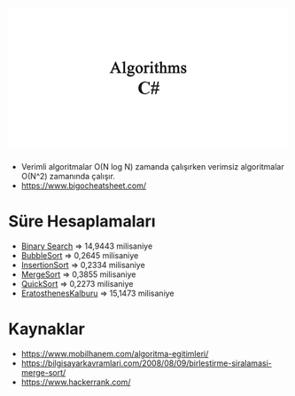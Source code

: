 ![algoritma](algoritmacsharp.png)
=============
- Verimli algoritmalar O(N log N) zamanda çalışırken verimsiz algoritmalar O(N^2) zamanında çalışır.
- https://www.bigocheatsheet.com/

# Süre Hesaplamaları
- [Binary Search](https://github.com/galipyildiz/Algoritmalar/blob/master/BinarySearch/Program.cs) => 14,9443 milisaniye
- [BubbleSort](https://github.com/galipyildiz/Algoritmalar/blob/master/BubbleSort/Program.cs) => 0,2645 milisaniye
- [InsertionSort](https://github.com/galipyildiz/Algoritmalar/blob/master/InsertionSort/Program.cs) => 0,2334 milisaniye
- [MergeSort](https://github.com/galipyildiz/Algoritmalar/blob/master/MergeSort/Program.cs) => 0,3855 milisaniye
- [QuickSort](https://github.com/galipyildiz/Algoritmalar/blob/master/QuickSort/Program.cs) =>  0,2273 milisaniye
- [EratosthenesKalburu](https://github.com/galipyildiz/Algoritmalar/blob/master/EratosthenesKalburu/Program.cs) => 15,1473 milisaniye

# Kaynaklar
- https://www.mobilhanem.com/algoritma-egitimleri/
- https://bilgisayarkavramlari.com/2008/08/09/birlestirme-siralamasi-merge-sort/
- https://www.hackerrank.com/


